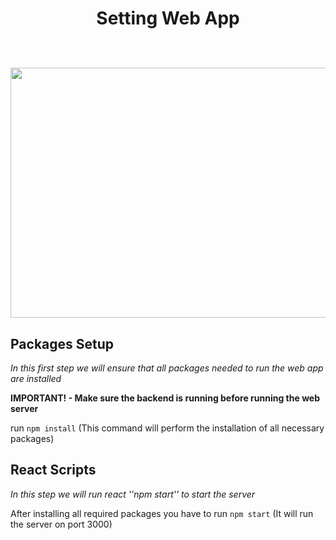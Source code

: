  <h1 align="center">
   Setting Web App
 <br><br>
 <p align="center"><img src="https://media.giphy.com/media/eNFWxoRR2UyEllwIEy/giphy.gif" width="550" height="400" /></p>
</h1>

## Packages Setup
<i>In this first step we will ensure that all packages needed to run the web app are installed</i>

<strong>IMPORTANT! - Make sure the backend is running before running the web server</strong>

run ```npm install``` (This command will perform the installation of all necessary packages)

## React Scripts
<i>In this step we will run react ''npm start'' to start the server</i>

After installing all required packages you have to run ```npm start``` (It will run the server on port 3000)
